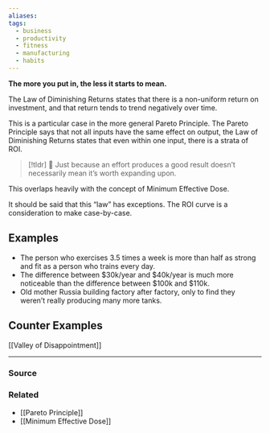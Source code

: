 ```yaml
---
aliases: 
tags:
  - business
  - productivity
  - fitness
  - manufacturing
  - habits
---
```

**The more you put in, the less it starts to mean.**

The Law of Diminishing Returns states that there is a non-uniform return on investment, and that return tends to trend negatively over time. 

This is a particular case in the more general Pareto Principle. The Pareto Principle says that not all inputs have the same effect on output, the Law of Diminishing Returns states that even within one input, there is a strata of ROI.

> [!tldr] 🔑 Just because an effort produces a good result doesn’t necessarily mean it’s worth expanding upon.

This overlaps heavily with the concept of Minimum Effective Dose.

It should be said that this “law” has exceptions. The ROI curve is a consideration to make case-by-case.

## Examples

- The person who exercises 3.5 times a week is more than half as strong and fit as a person who trains every day.
- The difference between $30k/year and $40k/year is much more noticeable than the difference between $100k and $110k.
- Old mother Russia building factory after factory, only to find they weren’t really producing many more tanks.

## Counter Examples

[[Valley of Disappointment]]

---

### Source


### Related
- [[Pareto Principle]]
- [[Minimum Effective Dose]]